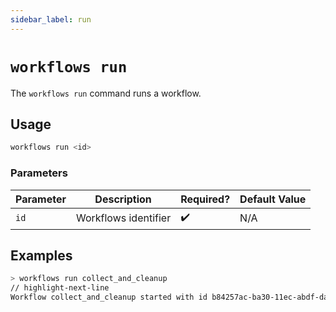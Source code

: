 ```yaml
---
sidebar_label: run
---
```


# `workflows run`

The `workflows run` command runs a workflow.

## Usage

```bash
workflows run <id>
```

### Parameters

| Parameter | Description          | Required? | Default Value |
| --------- | -------------------- | --------- | ------------- |
| `id`      | Workflows identifier | ✔️        | N/A           |

## Examples

```bash title="Run a workflow directly without waiting for its triggers"
> workflows run collect_and_cleanup
// highlight-next-line
Workflow collect_and_cleanup started with id b84257ac-ba30-11ec-abdf-dad780437c54.
```
